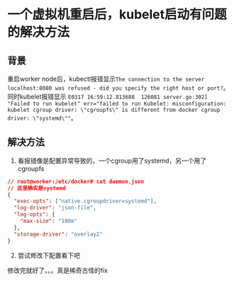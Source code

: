 # 一个虚拟机重启后，kubelet启动有问题的解决方法
## 背景
重启worker node后，kubectl报错显示`The connection to the server localhost:8080 was refused - did you specify the right host or port?`。同时kubelet报错显示 `E0317 16:59:12.813688  126081 server.go:302] "Failed to run kubelet" err="failed to run Kubelet: misconfiguration: kubelet cgroup driver: \"cgroupfs\" is different from docker cgroup driver: \"systemd\""`。
## 解决方法
1. 看报错像是配置异常导致的，一个cgroup用了systemd，另一个用了cgroupfs
```json
// root@worker:/etc/docker# cat daemon.json
// 这里确实是systemd
{
  "exec-opts": ["native.cgroupdriver=systemd"],
  "log-driver": "json-file",
  "log-opts": {
    "max-size": "100m"
  },
  "storage-driver": "overlay2"
}
```
2. 尝试修改下配置看下吧

修改完就好了。。。真是稀奇古怪的fix 